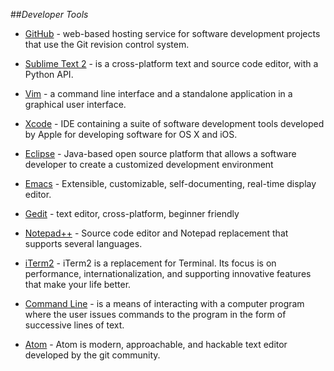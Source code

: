 ##_Developer Tools_

- [GitHub](github.md) - web-based hosting service for software development projects that use the Git revision control system.

- [Sublime Text 2](sublime-text-2.md) - is a cross-platform text and source code editor, with a Python API.

- [Vim](vim.md) - a command line interface and a standalone application in a graphical user interface.

- [Xcode](xcode.md) -  IDE containing a suite of software development tools developed by Apple for developing software for OS X and iOS.

- [Eclipse](eclipse.md) - Java-based open source platform that allows a software developer to create a customized development environment

- [Emacs](emacs.md) - Extensible, customizable, self-documenting, real-time display editor.

- [Gedit](gedit.md) - text editor, cross-platform, beginner friendly

- [Notepad++](notepad++.md) - Source code editor and Notepad replacement that supports several languages.

- [iTerm2](iterm2.md) - iTerm2 is a replacement for Terminal. Its focus is on performance, internationalization, and supporting innovative features that make your life better.

- [Command Line](command-line.md) - is a means of interacting with a computer program where the user issues commands to the program in the form of successive lines of text.

- [Atom](atom.md) - Atom is modern, approachable, and hackable text editor developed by the git community.
